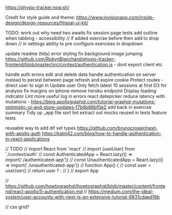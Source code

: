 https://physio-tracker.now.sh/

Credit for style guide and theme: https://www.invisionapp.com/inside-design/design-resources/fitgoal-ui-kit/

TODO:
work out why need two awaits
fix session page tests
add outline when tabbing - accessibility
// if added exercise before then add to drop down
// in settings ability to pre configure exercises in dropdown


update readme (tidy)
error styling
fix background image jumping
https://github.com/RobynBlanchard/physio-tracker-frontend/blob/master/src/context/authentication.js - dont export client etc

handle auth errors
edit and delete data
handle authentication on server instead to persist between page refresh and expire cookie
Protect routes - direct user to sign in
Update user
Only fetch latest 10 sessions at first
D3 for analysis
fix margins on iphone
remove heroku endpoint
Display loading indicator
Lint
more useful log in errors
react datepicker
reduce latency with mutations - https://blog.apollographql.com/tutorial-graphql-mutations-optimistic-ui-and-store-updates-f7b6b66bf0e2
add back in exercise summary
Tidy up _app file
sort
lint
extract out mocks reused in tests
feature tests

reusable way to add dif set types
https://github.com/brunocrosier/next-with-apollo-auth
https://kalm42.com/blog/how-to-handle-authentication-in-react-applications


// TODO
// import React from 'react'
// import {useUser} from './context/auth'
// const AuthenticatedApp = React.lazy(() => import('./authenticated-app'))
// const UnauthenticatedApp = React.lazy(() => import('./unauthenticated-app'))
// function App() {
//   const user = useUser()
//   return user ? <AuthenticatedApp /> : <UnauthenticatedApp />
// }
// export App

// https://github.com/howtographql/howtographql/blob/master/content/frontend/react-apollo/5-authentication.md
// https://medium.com/the-ideal-system/user-accounts-with-next-js-an-extensive-tutorial-6831cdaed16b


// css grid?